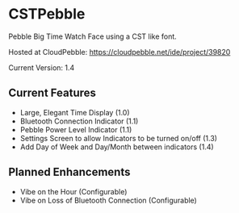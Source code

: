 CSTPebble
=========

Pebble Big Time Watch Face using a CST like font.

Hosted at CloudPebble: https://cloudpebble.net/ide/project/39820

Current Version: 1.4

Current Features
----------------
* Large, Elegant Time Display (1.0)
* Bluetooth Connection Indicator (1.1)
* Pebble Power Level Indicator (1.1)
* Settings Screen to allow Indicators to be turned on/off (1.3)
* Add Day of Week and Day/Month between indicators (1.4)

Planned Enhancements
--------------------
* Vibe on the Hour (Configurable)
* Vibe on Loss of Bluetooth Connection (Configurable)
